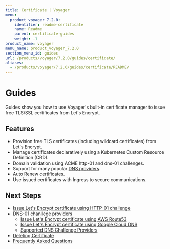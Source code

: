 ```yaml
---
title: Certificate | Voyager
menu:
  product_voyager_7.2.0:
    identifier: readme-certificate
    name: Readme
    parent: certificate-guides
    weight: -1
product_name: voyager
menu_name: product_voyager_7.2.0
section_menu_id: guides
url: /products/voyager/7.2.0/guides/certificate/
aliases:
  - /products/voyager/7.2.0/guides/certificate/README/
---
```


# Guides

Guides show you how to use Voyager's built-in certificate manager to issue free TLS/SSL certificates from Let's Encrypt.

## Features
- Provision free TLS certificates (including wildcard certificates) from Let's Encrypt.
- Manage certificates declaratively using a Kubernetes Custom Resource Definition (CRD).
- Domain validation using ACME http-01 and dns-01 challenges.
- Support for many popular [DNS providers](/products/voyager/7.2.0/guides/certificate/dns/providers).
- Auto Renew certificates.
- Use issued certificates with Ingress to secure communications.

## Next Steps
- [Issue Let's Encrypt certificate using HTTP-01 challenge](/products/voyager/7.2.0/guides/certificate/http/overview)
- DNS-01 chanllege providers
  - [Issue Let's Encrypt certificate using AWS Route53](/products/voyager/7.2.0/guides/certificate/dns/route53)
  - [Issue Let's Encrypt certificate using Google Cloud DNS](/products/voyager/7.2.0/guides/certificate/dns/google-cloud)
  - [Supported DNS Challenge Providers](/products/voyager/7.2.0/guides/certificate/dns/providers)
- [Deleting Certificate](/products/voyager/7.2.0/guides/certificate/delete)
- [Frequently Asked Questions](/products/voyager/7.2.0/guides/certificate/faq)
